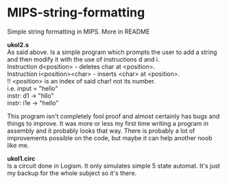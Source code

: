 # MIPS-string-formatting
Simple string formatting in MIPS. More in README

<b>ukol2.s</b><br>
As said above. Is a simple program which prompts the user to add a string and then modify it
with the use of instructions d and i. <br>
Instruction d\<position\> - deletes char at \<position\>. <br>
Instruction i\<position\>\<char\> - inserts \<char\> at \<position\>. <br>
!! \<position\> is an index of said char! not its number. <br>
i.e. input = "hello" <br>
instr: d1 -> "hllo" <br>
instr: i1e -> "hello" <br>



This program isn't completely fool proof and almost certainly has bugs and things to improve.
It was more or less my first time writing a program in assembly and it probably looks that way.
There is probably a lot of improvements possible on the code, but maybe it can help another 
noob like me.

<b>ukol1.circ</b><br>
Is a circuit done in Logism. It only simulates simple 5 state automat.
It's just my backup for the whole subject so it's there.
